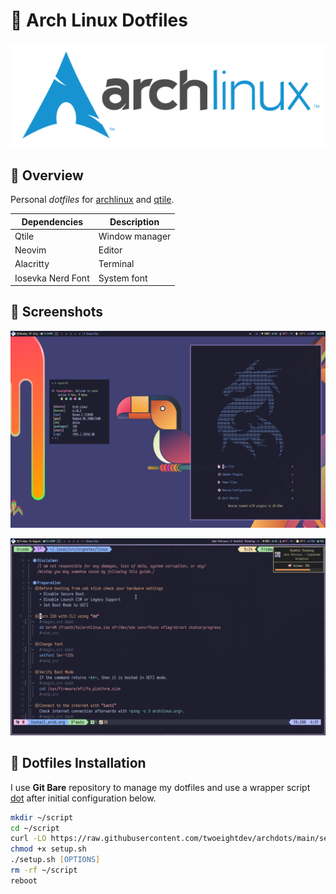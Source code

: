 # 🍚 Arch Linux Dotfiles

![archlinux_logo](.local/wallpapers/archlinux-logo.svg)

## 📔 Overview

Personal _dotfiles_ for [archlinux](https://archlinux.org/) and
[qtile](https://qtile.org/).

| **Dependencies**  | **Description** |
| ----------------- | --------------- |
| Qtile             | Window manager  |
| Neovim            | Editor          |
| Alacritty         | Terminal        |
| Iosevka Nerd Font | System font     |

## 📸 Screenshots

![screenshot01](.local/wallpapers/screenshot01.png)

![screenshot02](.local/wallpapers/screenshot02.png)

## 🚀 Dotfiles Installation

I use **Git Bare** repository to manage my dotfiles and use a wrapper script
[dot](.local/bin/dot) after initial configuration below.

```zsh
mkdir ~/script
cd ~/script
curl -LO https://raw.githubusercontent.com/twoeightdev/archdots/main/setup.sh
chmod +x setup.sh
./setup.sh [OPTIONS]
rm -rf ~/script
reboot
```
